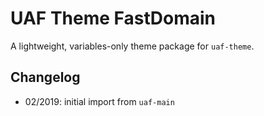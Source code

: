 # UAF Theme FastDomain

A lightweight, variables-only theme package for `uaf-theme`.

## Changelog

- 02/2019: initial import from `uaf-main`
